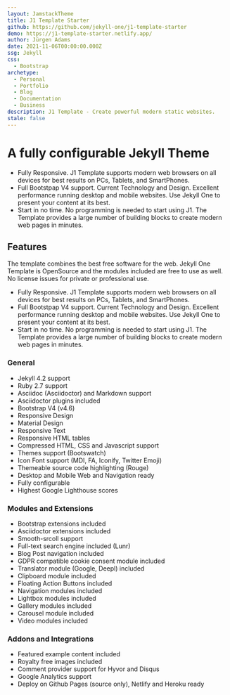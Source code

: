 ```yaml
---
layout: JamstackTheme
title: J1 Template Starter
github: https://github.com/jekyll-one/j1-template-starter
demo: https://j1-template-starter.netlify.app/
author: Jürgen Adams
date: 2021-11-06T00:00:00.000Z
ssg: Jekyll
css:
  - Bootstrap
archetype:
  - Personal
  - Portfolio
  - Blog
  - Documentation
  - Business
description: J1 Template - Create powerful modern static websites.
stale: false
---
```


# A fully configurable Jekyll Theme

- Fully Responsive. J1 Template supports modern web browsers on all
  devices for best results on PCs, Tablets, and SmartPhones.
- Full Bootstpap V4 support. Current Technology and Design. Excellent
  performance running desktop and mobile websites. Use Jekyll One to
  present your content at its best.
- Start in no time. No programming is needed to start using J1. The
  Template provides a large number of building blocks to create modern
  web pages in minutes.

## Features

The template combines the best free software for the web. Jekyll One Template
is OpenSource and the modules included are free to use as well. No license
issues for private or professional use.

- Fully Responsive. J1 Template supports modern web browsers on all
  devices for best results on PCs, Tablets, and SmartPhones.
- Full Bootstpap V4 support. Current Technology and Design. Excellent
  performance running desktop and mobile websites. Use Jekyll One to
  present your content at its best.
- Start in no time. No programming is needed to start using J1. The
  Template provides a large number of building blocks to create modern
  web pages in minutes.

### General

- Jekyll 4.2 support
- Ruby 2.7 support
- Asciidoc (Asciidoctor) and Markdown support
- Asciidoctor plugins included
- Bootstrap V4 (v4.6)
- Responsive Design
- Material Design
- Responsive Text
- Responsive HTML tables
- Compressed HTML, CSS and Javascript support
- Themes support (Bootswatch)
- Icon Font support (MDI, FA, Iconify, Twitter Emoji)
- Themeable source code highlighting (Rouge)
- Desktop and Mobile Web and Navigation ready
- Fully configurable
- Highest Google Lighthouse scores

### Modules and Extensions

- Bootstrap extensions included
- Asciidoctor extensions included
- Smooth-srcoll support
- Full-text search engine included (Lunr)
- Blog Post navigation included
- GDPR compatible cookie consent module included
- Translator module (Google, Deepl) included
- Clipboard module included
- Floating Action Buttons included
- Navigation modules included
- Lightbox modules included
- Gallery modules included
- Carousel module included
- Video modules included

### Addons and Integrations

- Featured example content included
- Royalty free images included
- Comment provider support for Hyvor and Disqus
- Google Analytics support
- Deploy on Github Pages (source only), Netlify and Heroku ready
